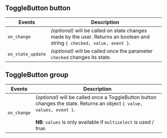 ## ToggleButton button

| Events            | Description                                                                                                               |
| ----------------- | ------------------------------------------------------------------------------------------------------------------------- |
| `on_change`       | _(optional)_ will be called on state changes made by the user. Returns an boolean and string `{ checked, value, event }`. |
| `on_state_update` | _(optional)_ will be called once the parameter `checked` changes its state.                                               |

## ToggleButton group

| Events      | Description                                                                                                                                                                                              |
| ----------- | -------------------------------------------------------------------------------------------------------------------------------------------------------------------------------------------------------- |
| `on_change` | _(optional)_ will be called once a ToggleButton button changes the state. Returns an object `{ value, values, event }`. <br /><br /> **NB**: `values` is only available if `multiselect` is used / true. |

